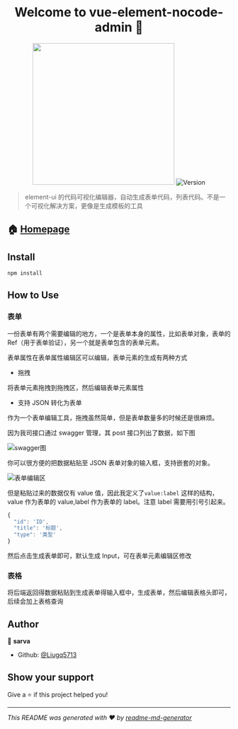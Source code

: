<h1 align="center">Welcome to vue-element-nocode-admin 👋</h1>
<p align="center">
  <img width="320" src="https://raw.githubusercontent.com/Liugq5713/vue-element-form-editor/master/src/assets/logo-with-title.png">
  <img alt="Version" src="https://img.shields.io/badge/version-0.1.0-blue.svg?cacheSeconds=2592000" />
</p>

> element-ui 的代码可视化编辑器，自动生成表单代码，列表代码。不是一个可视化解决方案，更像是生成模板的工具

## 🏠 [Homepage](https://so-easy.cc/vue-element-form-editor/)

## Install

```sh
npm install
```

## How to Use

### 表单

一份表单有两个需要编辑的地方，一个是表单本身的属性，比如表单对象，表单的 Ref（用于表单验证），另一个就是表单包含的表单元素。

表单属性在表单属性编辑区可以编辑，表单元素的生成有两种方式

- 拖拽

将表单元素拖拽到拖拽区，然后编辑表单元素属性

- 支持 JSON 转化为表单

作为一个表单编辑工具，拖拽虽然简单，但是表单数量多的时候还是很麻烦。

因为我司接口通过 swagger 管理，其 post 接口列出了数据，如下图

![swagger图](https://wpimg.wallstcn.com/98883408-e3aa-43ef-9ab8-ea9ea15d4947.png)

你可以很方便的把数据粘贴至 JSON 表单对象的输入框，支持嵌套的对象。

![表单编辑区](https://wpimg.wallstcn.com/80a00d25-c157-42f6-a4b4-3e9366dff194.png)

但是粘贴过来的数据仅有 value 值，因此我定义了`value:label` 这样的结构，value 作为表单的 value,label 作为表单的 label。注意 label 需要用引号引起来。

```js
{
  "id": 'ID',
  "title": '标题',
  "type": '类型'
}
```

然后点击生成表单即可，默认生成 Input，可在表单元素编辑区修改

### 表格

将后端返回得数据粘贴到生成表单得输入框中，生成表单，然后编辑表格头即可，后续会加上表格查询

## Author

👤 **sarva**

- Github: [@Liugq5713](https://github.com/Liugq5713)

## Show your support

Give a ⭐️ if this project helped you!

---

_This README was generated with ❤️ by [readme-md-generator](https://github.com/kefranabg/readme-md-generator)_

